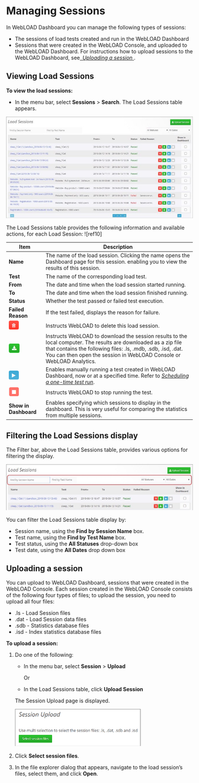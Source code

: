 

# Managing Sessions

In WebLOAD Dashboard you can manage the following types of sessions: 

- The sessions of load tests created and run in the WebLOAD Dashboard 
- Sessions that were created in the WebLOAD Console, and uploaded to the WebLOAD Dashboard. For instructions how to upload sessions to the WebLOAD Dashboard, see[` `*Uploading a session* ](#uploading-a-session). 



## Viewing Load Sessions

**To view the load sessions:** 

- In the menu bar, select **Sessions** > **Search**. The Load Sessions table appears. 

![Load Sessions page ](../images/load_sessions_page.jpeg)



The Load Sessions table provides the following information and available actions, for each Load Session: ![ref10]

| **Item**                                              | **Description**                                              |
| ----------------------------------------------------- | ------------------------------------------------------------ |
| **Name**                                              | The name of the load  session.  Clicking the name opens the Dashboard page  for this session. enabling you to view the results of this session. |
| **Test**                                              | The name of the corresponding load test.                     |
| **From**                                              | The date and time when the  load session started running.    |
| **To**                                                | The date and time when the  load session finished running.   |
| **Status**                                            | Whether the test passed or failed test  execution.           |
| **Failed  Reason**                                    | If the test failed, displays the reason for  failure.        |
| ![button - delete test](../images/delete_load_test.png) | Instructs WebLOAD to  delete this load session.              |
| ![download session](../images/download_sessions.png)    | Instructs WebLOAD  to download the session results to the local  computer. The results are downloaded as a zip file that contains the  following files: .ls, .mdb, .sdb, .isd, .dat.  You can then open  the session in WebLOAD Console or  WebLOAD Analytics. |
| ![run load tests](../images/run_load_test.png)          | Enables manually running a  test created in WebLOAD Dashboard,  now or at a specified time. Refer to [*Scheduling a one-time test run*](manage_tests.md#scheduling-a-one-time-test-run). |
| ![button - stop test](../images/stop_test_run.png)      | Instructs WebLOAD to stop  running the test.                 |
| **Show  in Dashboard**                                | Enables specifying which  sessions to display in the dashboard. This is very useful for comparing the  statistics from multiple sessions. |



## Filtering the Load Sessions display

The Filter bar, above the Load Sessions table, provides various options for filtering the display. 

![Options for filtering the Load Sessions list](../images/load_sessions_filtering_options.jpeg)



You can filter the Load Sessions table display by: 

- Session name, using the **Find by Session Name** box. 
- Test name, using the **Find by Test Name** box. 
- Test status, using the **All Statuses** drop-down box 
- Test date, using the **All Dates** drop down box 



## Uploading a session

You can upload to WebLOAD Dashboard, sessions that were created in the WebLOAD Console. Each session created in the WebLOAD Console consists of the following four types of files; to upload the session, you need to upload all four files: 

- .ls - Load Session files 
- .dat - Load Session data files 
- .sdb - Statistics database files 
- .isd - Index statistics database files 



**To upload a session:** 

1. Do one of the following: 

   - In the menu bar, select **Session** > **Upload** 

     Or 

   - In the Load Sessions table, click **Upload Session** 

   The Session Upload page is displayed. 

   ![session upload page](../images/session_upload.png)

2. Click **Select session files**. 

3. In the file explorer dialog that appears, navigate to the load session’s files, select them, and click **Open**.